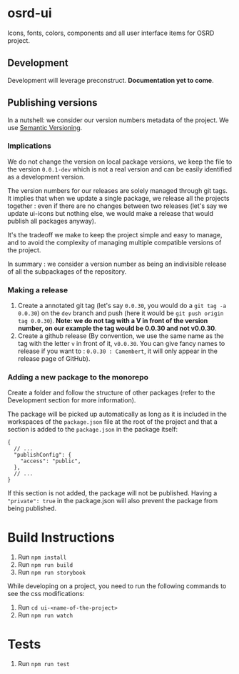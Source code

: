# osrd-ui

Icons, fonts, colors, components and all user interface items for OSRD project.

## Development

Development will leverage preconstruct. **Documentation yet to come**.

## Publishing versions

In a nutshell: we consider our version numbers metadata of the project. We use
[Semantic Versioning](https://semver.org/).

### Implications

We do not change the version on local package versions, we keep the file to the version `0.0.1-dev`
which is not a real version and can be easily identified as a development version.

The version numbers for our releases are solely managed through git tags. It implies that when we
update a single package, we release all the projects together : even if there are no changes between
two releases (let's say we update ui-icons but nothing else, we would make a release that would
publish all packages anyway).

It's the tradeoff we make to keep the project simple and easy to manage, and to avoid the complexity
of managing multiple compatible versions of the project.

In summary : we consider a version number as being an indivisible release of all the subpackages of
the repository.

### Making a release

1. Create a annotated git tag (let's say `0.0.30`, you would do a `git tag -a 0.0.30`) on the `dev`
   branch and push (here it would be `git push origin tag 0.0.30`).
   **Note: we do not tag with a V in front of the version number, on our example
   the tag would be 0.0.30 and not v0.0.30**.
2. Create a github release (By convention, we use the same name as the tag with the letter `v` in
   front of it, `v0.0.30`. You can give fancy names to release if you want to :
   `0.0.30 : Camembert`, it will only appear in the release page of GitHub).

### Adding a new package to the monorepo

Create a folder and follow the structure of other packages (refer to the Development section for
more information).

The package will be picked up automatically as long as it is included in the workspaces of the
`package.json` file at the root of the project and that a section is added to the `package.json` in
the package itself:

```jsonc
{
  // ...
  "publishConfig": {
    "access": "public",
  },
  // ...
}
```

If this section is not added, the package will not be published. Having a `"private": true` in the
package.json will also prevent the package from being published.

# Build Instructions

1. Run `npm install`
2. Run `npm run build`
3. Run `npm run storybook`

While developing on a project, you need to run the following commands to see the css modifications:

1. Run `cd ui-<name-of-the-project>`
2. Run `npm run watch`

# Tests

1. Run `npm run test`
